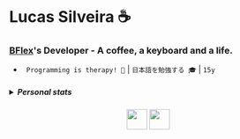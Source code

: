 # Lucas Silveira ☕
### [BFlex](https://github.com/BFlex-financial)'s Developer - A coffee, a keyboard and a life. 
- ` Programming is therapy! 🙏` | ` 日本語を勉強する 🎓 ` | ` 15y `
<h5>
  <details>
    <summary align="left">Personal stats</summary>
    <br>
    <div align="center" align-items="center"> 
      <img height="500px" src="https://github-readme-stats.vercel.app/api/top-langs/?username=lucasFelixSilveira&layout=pie&theme=dracula&bg_color=000000&border_color=00000000&text_color=ffffff&hide_progress=true&border_radius=0" alt="Top Langs">
      <img width="400px" src="https://personal-wakatime.vercel.app/timer?username=lucasFelixSilveira&key=fd4e053b-af8f-4c85-8711-7d5309a5b27e" alt="time coding"> 
    </div>
  </details>
</h5>

<div align="center">
  <div>
    <img src="https://imgur.com/CZ3pw4E.png" width="37" height="37" >
    <img src="https://skillicons.dev/icons?i=perl,c,java,ruby,rust,dart,go" height="37" >
  </div>
</div
